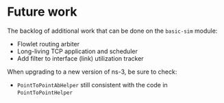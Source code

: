 # Future work

The backlog of additional work that can be done on the `basic-sim` module:

* Flowlet routing arbiter
* Long-living TCP application and scheduler
* Add filter to interface (link) utilization tracker

When upgrading to a new version of ns-3, be sure to check:

* `PointToPointAbHelper` still consistent with the code in `PointToPointHelper`
